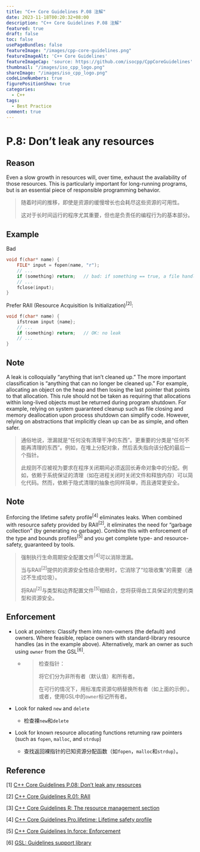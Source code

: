 ```yaml
---
title: "C++ Core Guidelines P.08 注解"
date: 2023-11-18T00:20:32+08:00
description: "C++ Core Guidelines P.08 注解"
featured: true
draft: false
toc: false
usePageBundles: false
featureImage: "/images/cpp-core-guidelines.png"
featureImageAlt: 'C++ Core Guidelines'
featureImageCap: 'source: https://github.com/isocpp/CppCoreGuidelines'
thumbnail: "/images/iso_cpp_logo.png"
shareImage: "/images/iso_cpp_logo.png"
codeLineNumbers: true
figurePositionShow: true
categories:
  - C++
tags:
  - Best Practice
comment: true
---
```


# P.8: Don’t leak any resources

## Reason

Even a slow growth in resources will, over time, exhaust the availability of those resources. This is particularly important for long-running programs, but is an essential piece of responsible programming behavior.

>随着时间的推移，即使是资源的缓慢增长也会耗尽这些资源的可用性。
>
>这对于长时间运行的程序尤其重要，但也是负责任的编程行为的基本部分。

## Example

Bad

```c++
void f(char* name) {
    FILE* input = fopen(name, "r");
    // ...
    if (something) return;   // bad: if something == true, a file handle is leaked
    // ...
    fclose(input);
}
```

Prefer RAII (Resource Acquisition Is Initialization)<sup>[2]</sup>:

```c++
void f(char* name) {
    ifstream input {name};
    // ...
    if (something) return;   // OK: no leak
    // ...
}
```

## Note

A leak is colloquially “anything that isn’t cleaned up.” The more important classification is “anything that can no longer be cleaned up.” For example, allocating an object on the heap and then losing the last pointer that points to that allocation. This rule should not be taken as requiring that allocations within long-lived objects must be returned during program shutdown. For example, relying on system guaranteed cleanup such as file closing and memory deallocation upon process shutdown can simplify code. However, relying on abstractions that implicitly clean up can be as simple, and often safer.

> 通俗地说，泄漏就是“任何没有清理干净的东西”。更重要的分类是“任何不能再清理的东西”。例如，在堆上分配对象，然后丢失指向该分配的最后一个指针。
>
> 此规则不应被视为要求在程序关闭期间必须返回长寿命对象中的分配。例如，依赖于系统保证的清理（如在进程关闭时关闭文件和释放内存）可以简化代码。然而，依赖于隐式清理的抽象也同样简单，而且通常更安全。

## Note

Enforcing the lifetime safety profile<sup>[4]</sup> eliminates leaks. When combined with resource safety provided by RAII<sup>[2]</sup>, it eliminates the need for “garbage collection” (by generating no garbage). Combine this with enforcement of the type and bounds profiles<sup>[5]</sup> and you get complete type- and resource-safety, guaranteed by tools.

> 强制执行生命周期安全配置文件<sup>[4]</sup>可以消除泄漏。
>
> 当与RAII<sup>[2]</sup>提供的资源安全性结合使用时，它消除了“垃圾收集”的需要（通过不生成垃圾）。
>
> 将RAII<sup>[2]</sup>与类型和边界配置文件<sup>[5]</sup>相结合，您将获得由工具保证的完整的类型和资源安全。

## Enforcement

- Look at pointers: Classify them into non-owners (the default) and owners. Where feasible, replace owners with standard-library resource handles (as in the example above). Alternatively, mark an owner as such using `owner` from the GSL<sup>[6]</sup>.

  - > 检查指针：
    >
    > 将它们分为非所有者（默认值）和所有者。
    >
    > 在可行的情况下，用标准库资源句柄替换所有者（如上面的示例）。或者，使用GSL中的`owner`标记所有者。

- Look for naked `new` and `delete`

  - 检查裸`new`和`delete`

- Look for known resource allocating functions returning raw pointers (such as `fopen`, `malloc`, and `strdup`)

  - 查找返回裸指针的已知资源分配函数（如`fopen`，`malloc`和`strdup`）。

## Reference

[1] [C++ Core Guidelines P.08: Don’t leak any resources](https://isocpp.github.io/CppCoreGuidelines/CppCoreGuidelines#p8-dont-leak-any-resources)

[2] [C++ Core Guidelines R.01: RAII](https://isocpp.github.io/CppCoreGuidelines/CppCoreGuidelines#Rr-raii)

[3] [C++ Core Guidelines R: The resource management section](https://isocpp.github.io/CppCoreGuidelines/CppCoreGuidelines#S-resource)

[4] [C++ Core Guidelines Pro.lifetime: Lifetime safety profile](https://isocpp.github.io/CppCoreGuidelines/CppCoreGuidelines#prolifetime-lifetime-safety-profile)

[5] [C++ Core Guidelines In.force: Enforcement](https://isocpp.github.io/CppCoreGuidelines/CppCoreGuidelines#inforce-enforcement)

[6] [GSL: Guidelines support library](https://isocpp.github.io/CppCoreGuidelines/CppCoreGuidelines#gsl-guidelines-support-library)
